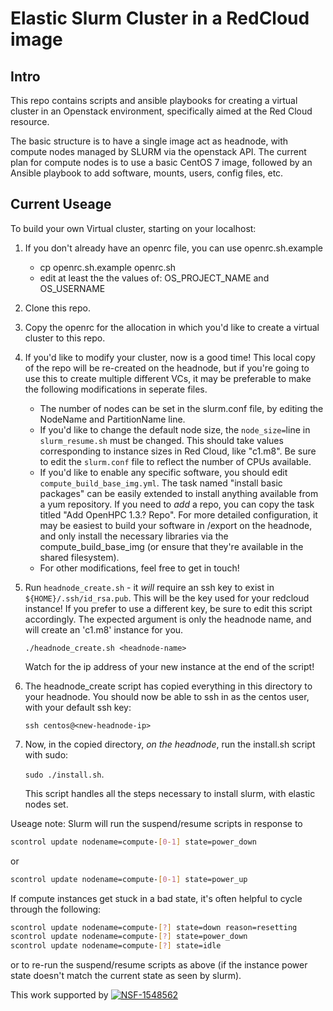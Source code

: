 # Elastic Slurm Cluster in a RedCloud image 

## Intro

This repo contains scripts and ansible playbooks for creating a virtual 
cluster in an Openstack environment, specifically aimed at the Red Cloud  
resource.

The basic structure is to have a single image act as headnode, with
compute nodes managed by SLURM via the openstack API.
The current plan for compute nodes is to
use a basic CentOS 7 image, followed by an Ansible playbook to add 
software, mounts, users, config files, etc. 

## Current Useage
To build your own Virtual cluster, starting on your localhost:

1. If you don't already have an openrc file, you can use openrc.sh.example 
   * cp openrc.sh.example openrc.sh
   * edit at least the the values of:  OS_PROJECT_NAME and OS_USERNAME 

1. Clone this repo.

1. Copy the openrc for the allocation in which you'd like to create a 
   virtual cluster to this repo. 

1. If you'd like to modify your cluster, now is a good time!
   This local copy of the repo will be re-created on the headnode, but
   if you're going to use this to create multiple different VCs, it may be 
   preferable to make the following modifications in seperate files.
   * The number of nodes can be set in the slurm.conf file, by editing
   the NodeName and PartitionName line. 
   * If you'd like to change the default node size, the ```node_size=```line 
     in ```slurm_resume.sh``` must be changed.
     This should take values corresponding to instance sizes in Red Cloud, like
     "c1.m8". Be sure to edit the ```slurm.conf``` file to 
     reflect the number of CPUs available.
   * If you'd like to enable any specific software, you should edit 
     ```compute_build_base_img.yml```. The task named "install basic packages"
     can be easily extended to install anything available from a yum 
     repository. If you need to *add* a repo, you can copy the task
     titled "Add OpenHPC 1.3.? Repo". For more detailed configuration,
     it may be easiest to build your software in /export on the headnode,
     and only install the necessary libraries via the compute_build_base_img
     (or ensure that they're available in the shared filesystem).
   * For other modifications, feel free to get in touch!

1. Run ```headnode_create.sh``` - it *will* require an ssh key to exist in
   ```${HOME}/.ssh/id_rsa.pub```. This will be the key used for your redcloud
   instance! If you prefer to use a different key, be sure to edit this
   script accordingly. The expected argument is only the headnode name, 
   and will create an 'c1.m8' instance for you.

   ```./headnode_create.sh <headnode-name>```

   Watch for the ip address of your new instance at the end of the script!
1. The headnode_create script has copied everything in this directory 
   to your headnode. You should now be able to ssh in
   as the centos user, with your default ssh key: 
   
   ```ssh centos@<new-headnode-ip>```

1. Now, in the copied directory, *on the headnode*, run the install.sh script
   with sudo:
   
   ```sudo ./install.sh```. 
   
   This script handles all the steps necessary to install slurm, with
   elastic nodes set. 

Useage note:
Slurm will run the suspend/resume scripts in response to 

``` bash
scontrol update nodename=compute-[0-1] state=power_down
```
 
or

```bash
scontrol update nodename=compute-[0-1] state=power_up
```

If compute instances get stuck in a bad state, it's often helpful to
cycle through the following:

``` bash
scontrol update nodename=compute-[?] state=down reason=resetting
scontrol update nodename=compute-[?] state=power_down
scontrol update nodename=compute-[?] state=idle
```

or to re-run the suspend/resume scripts as above (if the instance
power state doesn't match the current state as seen by slurm).

This work supported by [![NSF-1548562](https://img.shields.io/badge/NSF-1548562-blue.svg)](https://nsf.gov/awardsearch/showAward?AWD_ID=1548562)
